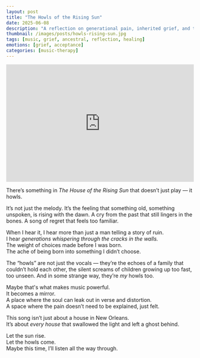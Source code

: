 ```yaml
---
layout: post
title: "The Howls of the Rising Sun"
date: 2025-06-08
description: "A reflection on generational pain, inherited grief, and the haunting truth beneath The Animals’ classic song."
thumbnail: /images/posts/howls-rising-sun.jpg
tags: [music, grief, ancestral, reflection, healing]
emotions: [grief, acceptance]
categories: [music-therapy]
---
```


<div class="video-wrapper">
  <iframe width="100%" height="315" src="https://www.youtube.com/embed/8jKxIHqXM1k" frameborder="0" allowfullscreen></iframe>
</div>

There’s something in *The House of the Rising Sun* that doesn’t just play — it howls.

It’s not just the melody. It’s the feeling that something old, something unspoken, is rising with the dawn. A cry from the past that still lingers in the bones. A song of regret that feels too familiar.

When I hear it, I hear more than just a man telling a story of ruin.  
I hear *generations whispering through the cracks in the walls.*  
The weight of choices made before I was born.  
The ache of being born into something I didn’t choose.

The “howls” are not just the vocals — they’re the echoes of a family that couldn’t hold each other, the silent screams of children growing up too fast, too unseen. And in some strange way, they’re *my* howls too.

Maybe that's what makes music powerful.  
It becomes a mirror.  
A place where the soul can leak out in verse and distortion.  
A space where the pain doesn’t need to be explained, just felt.

This song isn’t just about a house in New Orleans.  
It’s about *every house* that swallowed the light and left a ghost behind.

Let the sun rise.  
Let the howls come.  
Maybe this time, I’ll listen all the way through.
